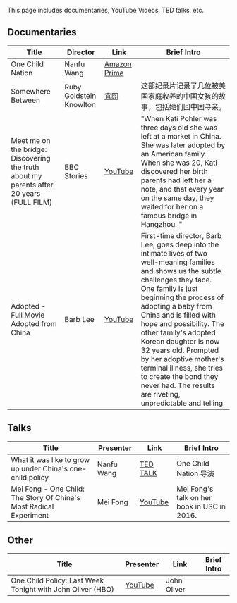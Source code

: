 This page includes documentaries, YouTube Videos, TED talks, etc.


## Documentaries

|Title	|	Director	|Link	|Brief Intro|
| ---- | ----| --- | ---|
|One Child Nation	|	Nanfu Wang	|[Amazon Prime](https://www.amazon.com/One-Child-Nation-Nanfu-Wang/dp/B07YM4DCVJ/ref=sr_1_1?keywords=one+child+nation&qid=1573576850&s=instant-video&sr=1-1)	||
|Somewhere Between|	Ruby Goldstein Knowlton	|[官网](https://somewherebetweenmovie.com/directors-statement)	|这部纪录片记录了几位被美国家庭收养的中国女孩的故事，包括她们回中国寻亲。|
|Meet me on the bridge: Discovering the truth about my parents after 20 years (FULL FILM) |BBC Stories	|	[YouTube](https://www.youtube.com/watch?v=GofREVeNbcw)	|"When Kati Pohler was three days old she was left at a market in China. She was later adopted by an American family. When she was 20, Kati discovered her birth parents had left her a note, and that every year on the same day, they waited for her on a famous bridge in Hangzhou. "|
|Adopted - Full Movie	Adopted from China	| Barb Lee|[YouTube](https://www.youtube.com/watch?v=cYI686su6PY)|	First-time director, Barb Lee, goes deep into the intimate lives of two well-meaning families and shows us the subtle challenges they face. One family is just beginning the process of adopting a baby from China and is filled with hope and possibility. The other family's adopted Korean daughter is now 32 years old. Prompted by her adoptive mother's terminal illness, she tries to create the bond they never had. The results are riveting, unpredictable and telling. |

## Talks
|Title	|Presenter|Link	|Brief Intro|
| ---- | ----| --- | ---|
|What it was like to grow up under China's one-child policy	|	Nanfu Wang|	[TED TALK](https://www.ted.com/talks/nanfu_wang_what_it_was_like_to_grow_up_under_china_s_one_child_policy?language=en) |	One Child Nation 导演|
|Mei Fong - One Child: The Story Of China's Most Radical Experiment	|Mei Fong|	[YouTube](https://www.youtube.com/watch?v=399k0gtiVDc)|	Mei Fong's talk on her book in USC in 2016.|

## Other
|Title	|Presenter|Link	|Brief Intro|
| ---- | ----| --- | ---|
|One Child Policy: Last Week Tonight with John Oliver (HBO)		|	[YouTube](https://www.youtube.com/watch?v=SE_ccFHjL_w)|	John Oliver|

